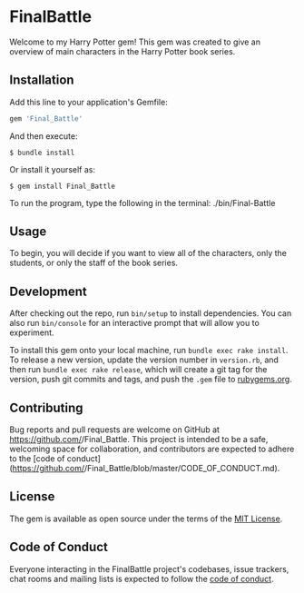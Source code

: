 # FinalBattle

Welcome to my Harry Potter gem! This gem was created to give an overview of main characters in the Harry Potter book series. 



## Installation

Add this line to your application's Gemfile:

```ruby
gem 'Final_Battle'
```

And then execute:

    $ bundle install

Or install it yourself as:

    $ gem install Final_Battle

To run the program, type the following in the terminal: ./bin/Final-Battle
## Usage

To begin, you will decide if you want to view all of the characters, only the students, or only the staff of the book series.  

## Development

After checking out the repo, run `bin/setup` to install dependencies. You can also run `bin/console` for an interactive prompt that will allow you to experiment.

To install this gem onto your local machine, run `bundle exec rake install`. To release a new version, update the version number in `version.rb`, and then run `bundle exec rake release`, which will create a git tag for the version, push git commits and tags, and push the `.gem` file to [rubygems.org](https://rubygems.org).

## Contributing

Bug reports and pull requests are welcome on GitHub at https://github.com/<github LakeishaMcCree>/Final_Battle. This project is intended to be a safe, welcoming space for collaboration, and contributors are expected to adhere to the [code of conduct](https://github.com/<github username>/Final_Battle/blob/master/CODE_OF_CONDUCT.md).


## License

The gem is available as open source under the terms of the [MIT License](https://opensource.org/licenses/MIT).

## Code of Conduct

Everyone interacting in the FinalBattle project's codebases, issue trackers, chat rooms and mailing lists is expected to follow the [code of conduct](https://github.com/<LakeishaMcCree>/Final_Battle/blob/master/CODE_OF_CONDUCT.md).
